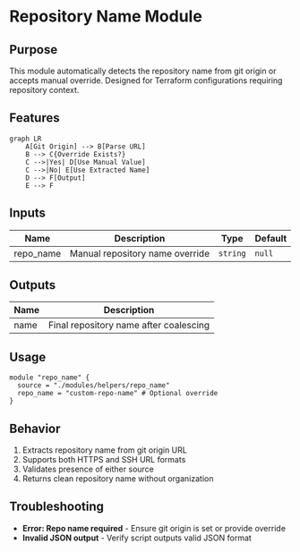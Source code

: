 # Repository Name Module

## Purpose
This module automatically detects the repository name from git origin or accepts manual override. Designed for Terraform configurations requiring repository context.

## Features
```mermaid
graph LR
    A[Git Origin] --> B[Parse URL]
    B --> C{Override Exists?}
    C -->|Yes| D[Use Manual Value]
    C -->|No| E[Use Extracted Name]
    D --> F[Output]
    E --> F
```

## Inputs
| Name | Description | Type | Default |
|------|-------------|------|---------|
| repo_name | Manual repository name override | `string` | `null` |

## Outputs
| Name | Description |
|------|-------------|
| name | Final repository name after coalescing |

## Usage
```hcl
module "repo_name" {
  source = "./modules/helpers/repo_name"
  repo_name = "custom-repo-name" # Optional override
}
```

## Behavior
1. Extracts repository name from git origin URL
2. Supports both HTTPS and SSH URL formats
3. Validates presence of either source
4. Returns clean repository name without organization

## Troubleshooting
- **Error: Repo name required** - Ensure git origin is set or provide override
- **Invalid JSON output** - Verify script outputs valid JSON format